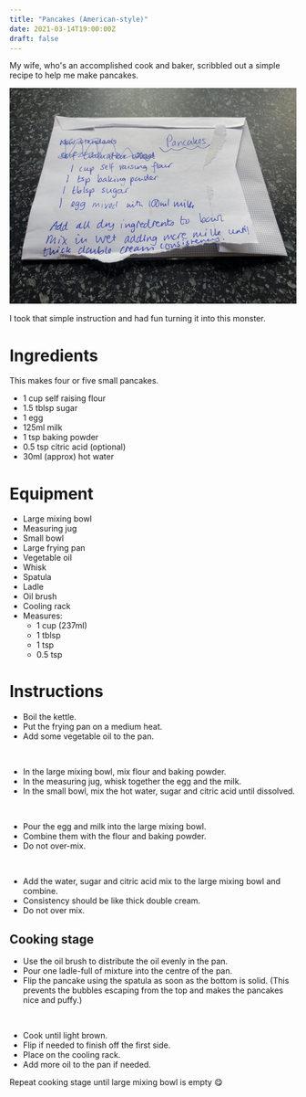 ```yaml
---
title: "Pancakes (American-style)"
date: 2021-03-14T19:00:00Z
draft: false
---
```


My wife, who's an accomplished cook and baker, scribbled out a simple recipe to help me make pancakes.

![Pancake recipe](/static/static/posts/2021-03-pancakes-recipe.jpg)

I took that simple instruction and had fun turning it into this monster.

# Ingredients

This makes four or five small pancakes.

* 1 cup self raising flour
* 1.5 tblsp sugar
* 1 egg
* 125ml milk
* 1 tsp baking powder
* 0.5 tsp citric acid (optional)
* 30ml (approx) hot water

# Equipment

* Large mixing bowl
* Measuring jug
* Small bowl
* Large frying pan
* Vegetable oil
* Whisk
* Spatula
* Ladle
* Oil brush
* Cooling rack
* Measures:
	* 1 cup (237ml)
	* 1 tblsp
	* 1 tsp
	* 0.5 tsp

# Instructions

* Boil the kettle.
* Put the frying pan on a medium heat. 
* Add some vegetable oil to the pan.

<br>

* In the large mixing bowl, mix flour and baking powder.
* In the measuring jug, whisk together the egg and the milk.
* In the small bowl, mix the hot water, sugar and citric acid until dissolved.

<br>

* Pour the egg and milk into the large mixing bowl.
* Combine them with the flour and baking powder.
* Do not over-mix.

<br>

* Add the water, sugar and citric acid mix to the large mixing bowl and combine. 
* Consistency should be like thick double cream.
* Do not over mix.

## Cooking stage

* Use the oil brush to distribute the oil evenly in the pan.
* Pour one ladle-full of mixture into the centre of the pan.
* Flip the pancake using the spatula as soon as the bottom is solid. (This prevents the bubbles escaping from the top and makes the pancakes nice and puffy.)

<br>

* Cook until light brown.
* Flip if needed to finish off the first side.
* Place on the cooling rack.
* Add more oil to the pan if needed.

Repeat cooking stage until large mixing bowl is empty 😋
